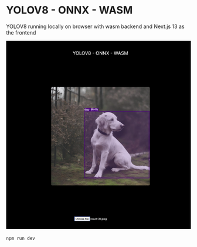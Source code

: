 # YOLOV8 - ONNX - WASM

YOLOV8 running locally on browser with wasm backend and Next.js 13 as the frontend

![screenshot](screenshot.png)

```
npm run dev
```
